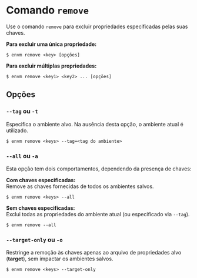 # Comando `remove`

Use o comando `remove` para excluir propriedades especificadas pelas suas chaves.

**Para excluir uma única propriedade:**

```shell
$ envm remove <key> [opções]
```

**Para excluir múltiplas propriedades:**

```shell
$ envm remove <key1> <key2> ... [opções]
```

## Opções

### `--tag` ou `-t`
Especifica o ambiente alvo. Na ausência desta opção, o ambiente atual é utilizado.

```shell
$ envm remove <keys> --tag=<tag do ambiente>
```

### `--all` ou `-a`
Esta opção tem dois comportamentos, dependendo da presença de chaves:

**Com chaves especificadas:** <br>
Remove as chaves fornecidas de todos os ambientes salvos.

  ```shell
  $ envm remove <keys> --all
  ```

**Sem chaves especificadas:** <br>
Exclui todas as propriedades do ambiente atual (ou especificado via `--tag`).

  ```shell
  $ envm remove --all
  ```

### `--target-only` ou `-o`
Restringe a remoção às chaves apenas ao arquivo de propriedades alvo (**target**), sem impactar os ambientes salvos.

```shell
$ envm remove <keys> --target-only
```